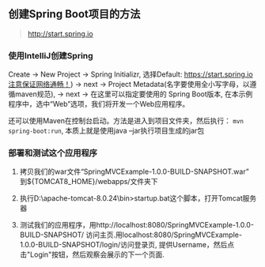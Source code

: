 ## 创建Spring Boot项目的方法

>http://start.spring.io

### 使用IntelliJ创建Spring 

Create -> New Project -> Spring Initializr, 选择Default: https://start.spring.io注意保证网络通畅！) -> next -> Project Metadata(名字要使用全小写字母，以遵循maven规范), -> next -> 在这里可以指定要使用的
Spring Boot版本, 
在本示例程序中，选中“Web”选项，我们将开发一个Web应用程序。


还可以使用Maven在控制台启动。方法是进入到项目文件夹，然后执行：
`mvn spring-boot:run`, 本质上就是使用java –jar执行项目生成的jar包

### 部署和测试这个应用程序

1. 拷贝我们的war文件“SpringMVCExample-1.0.0-BUILD-SNAPSHOT.war” 
到${TOMCAT8_HOME}/webapps/文件夹下

2. 执行D:\apache-tomcat-8.0.24\bin>startup.bat这个脚本，打开Tomcat服务器

3. 测试我们的应用程序，用http://localhost:8080/SpringMVCExample-1.0.0-BUILD-SNAPSHOT/
访问主页.用localhost:8080/SpringMVCExample-1.0.0-BUILD-SNAPSHOT/login/访问登录页,
提供Username，然后点击"Login"按钮，然后观察会展示的下一个页面.

